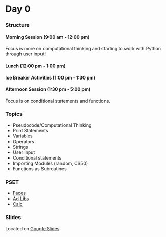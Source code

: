 # Day 0

### Structure
#### Morning Session (9:00 am - 12:00 pm)
Focus is more on computational thinking and starting to work with Python through user input!

#### Lunch (12:00 pm - 1:00 pm)

#### Ice Breaker Activities (1:00 pm - 1:30 pm)

#### Afternoon Session (1:30 pm - 5:00 pm)
Focus is on conditional statements and functions.

### Topics
- Pseudocode/Computational Thinking
- Print Statements
- Variables
- Operators
- Strings
- User Input
- Conditional statements
- Importing Modules (random, CS50)
- Functions as Subroutines

### PSET
- [Faces](https://lab.cs50.io/spencertiberi/sca/master/day0/pset/faces)
- [Ad Libs](https://lab.cs50.io/spencertiberi/sca/master/day0/pset/adlibs)
- [Calc](https://lab.cs50.io/spencertiberi/sca/master/day0/pset/calc)

### Slides
Located on [Google Slides](https://docs.google.com/presentation/d/1cTCfZljhB02est1YWZlMh5ds1YS-VhQx2MytnHENvDA/edit?usp=sharing)
